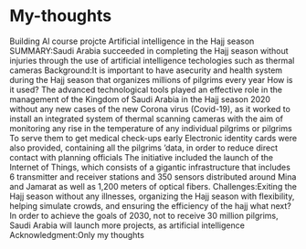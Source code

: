 # My-thoughts
Building Al course projcte
Artificial intelligence in the Hajj season
SUMMARY:Saudi Arabia succeeded in completing the Hajj season without injuries through the use of artificial intelligence techologies such as thermal cameras
Background:It is important to have asecurity and health system during the Hajj season that organizes millions of pilgrims every year
How is it used?
The advanced technological tools played an effective role in the management of the Kingdom of Saudi Arabia in the Hajj season 2020 without any new cases of the new Corona virus (Covid-19), as it worked to install an integrated system of thermal scanning cameras with the aim of monitoring any rise in the temperature of any individual pilgrims or pilgrims To serve them to get medical check-ups early
Electronic identity cards were also provided, containing all the pilgrims ’data, in order to reduce direct contact with planning officials The initiative included the launch of the Internet of Things, which consists of a gigantic infrastructure that includes 6 transmitter and receiver stations and 350 sensors distributed around Mina and Jamarat as well as 1,200 meters of optical fibers.
Challenges:Exiting the Hajj season without any illnesses, organizing the Hajj season with flexibility, helping simulate crowds, and ensuring the efficiency of the hajj     what next?
In order to achieve the goals of 2030, not to receive 30 million pilgrims, Saudi Arabia will launch more projects, as artificial intelligence
Acknowledgment:Only my thoughts
